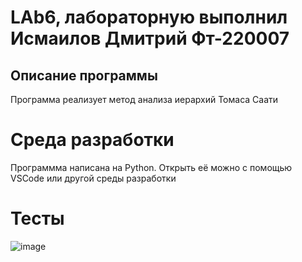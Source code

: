 # LAb6, лабораторную выполнил Исмаилов Дмитрий Фт-220007
## Описание программы
Программа реализует метод анализа иерархий Томаса Саати
# Среда разработки
Программма написана на Python. Открыть её можно с помощью VSCode или другой среды разработки
# Тесты


![image](https://github.com/Dmitrij228Ismailov/LAb6/assets/146659406/9bd9ab2c-f035-48b3-aa64-f80423783b17)
